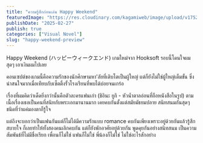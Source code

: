 ```yaml
---
title: "ความรู้สึกก่อนเล่น Happy Weekend"
featuredImage: "https://res.cloudinary.com/kagamiweb/image/upload/v1752071725/blog.coregamehd.com/happy-weekend-preview.jpg"
publishDate: "2025-02-27"
publish: true
categories: ["Visual Novel"]
slug: "happy-weekend-preview"
---
```


Happy Weekend (ハッピーウィークエンド) เกมใหม่จาก Hooksoft รอบนี้โดนใจผมสุดๆ เอาเงินผมไปเลย

คอนเซปต์ของเกมนี้คือความรักของนักศึกษามหา'ลัยที่เติบโตเป็นผู้ใหญ่ แต่ก็ยังไม่ใช่ผู้ใหญ่เต็มขั้น ซึ่งน่าสนใจมากเมื่อเทียบกับเซ็ตติ้งรั้วโรงเรียนที่พบได้บ่อยจนเกร่อ

เรื่องที่ผมคิดว่าเด็ดยิ่งกว่านั้นคือตัวละครแฟนเก่า (ชิอินะ ยูกิ - หัวน้ำตาลอ่อนที่ถือหนังสือในรูป) ตามเนื้อเรื่องเธอเป็นคนที่สนิทกับพระเอกมานานมาก เคยคบกันตั้งแต่สมัยมัธยมปลาย สนิทสนมกันสุดๆ ชนิดที่ว่าแค่มองตาก็รู้ใจ 

แต่ถึงจะบอกว่าเป็นแฟนกันแต่ก็ไม่ได้มีความรักแบบ romance คบกันเพียงเพราะอยู่ด้วยกันแล้วรู้สึกสบายใจ ก็เลยทำให้ทั้งสองคนเลิกคบกัน แต่ก็ยังพักอาศัยอยู่ด้วยกัน พูดคุยกันอย่างสนิทสนม เป็นความสัมพันธ์ที่ไม่มีชื่อเรียก เพื่อนก็ไม่ใช่ แฟนก็ไม่ใช่ พี่น้องก็ไม่ใช่ ไม่ใช่อะไรสักอย่าง